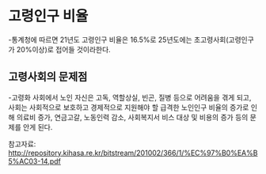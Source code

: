# 고령인구 비율
-통계청에 따르면 21년도 고령인구 비율은 16.5%로 25년도에는 초고령사회(고령인구가 20%이상)로 접어들 것이라한다. 
## 고령사회의 문제점
-고령화 사회에서 노인 자신은 고독, 역할상실, 빈곤, 질병 등으로 어려움을 겪게 되고, 사회는 사회적으로 보호하고 경제적으로 지원해야 할 급격한 노인인구 비율의 증가로 인해 의료비 증가, 연금고갈, 노동인력 감소, 사회복지서
비스 대상 및 비용의 증가 등의 문제를 안게 된다. 


참고자료: <a>http://repository.kihasa.re.kr/bitstream/201002/366/1/%EC%97%B0%EA%B5%AC03-14.pdf
